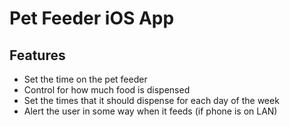 Pet Feeder iOS App
==================

Features
--------

-   Set the time on the pet feeder
-   Control for how much food is dispensed
-   Set the times that it should dispense for each day of the week
-   Alert the user in some way when it feeds (if phone is on LAN)